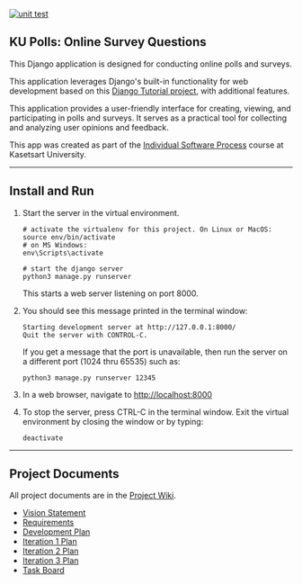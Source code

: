 [![unit test](https://github.com/CondricNay/ku-polls/actions/workflows/python-app.yml/badge.svg)](https://github.com/CondricNay/ku-polls/actions/workflows/python-app.yml)

## KU Polls: Online Survey Questions 

This Django application is designed for conducting online polls and surveys. 

This application leverages Django's built-in functionality for web development based on this [Django Tutorial project][django-tutorial], with additional features.

This application provides a user-friendly interface for creating, viewing, and participating in polls and surveys. It serves as a practical tool for collecting and analyzing user opinions and feedback.

This app was created as part of the [Individual Software Process](
https://cpske.github.io/ISP) course at Kasetsart University.

---

## Install and Run

1. Start the server in the virtual environment. 
   ```
   # activate the virtualenv for this project. On Linux or MacOS:
   source env/bin/activate
   # on MS Windows:
   env\Scripts\activate

   # start the django server
   python3 manage.py runserver
   ```
   This starts a web server listening on port 8000.

2. You should see this message printed in the terminal window:
   ```
   Starting development server at http://127.0.0.1:8000/
   Quit the server with CONTROL-C.
   ```
   If you get a message that the port is unavailable, then run the server on a different port (1024 thru 65535) such as:
   ```
   python3 manage.py runserver 12345
   ```

3. In a web browser, navigate to <http://localhost:8000>

4. To stop the server, press CTRL-C in the terminal window. Exit the virtual environment by closing the window or by typing:
   ```
   deactivate
   ```

---

## Project Documents

All project documents are in the [Project Wiki](../../wiki/Home).

- [Vision Statement](../../wiki/Vision%20Statement)
- [Requirements](../../wiki/Requirements)
- [Development Plan](../../wiki/Development-Plan)
- [Iteration 1 Plan](../../wiki/Iteration-1-Plan)
- [Iteration 2 Plan](../../wiki/Iteration-2-Plan)
- [Iteration 3 Plan](../../wiki/Iteration-3-Plan)
- [Task Board](https://github.com/users/CondricNay/projects/3/views/1)

[django-tutorial]: https://docs.djangoproject.com/en/4.2/intro/tutorial01/
